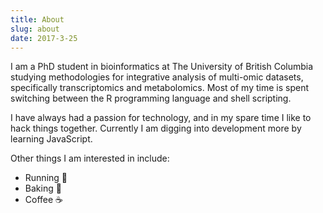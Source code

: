 ```yaml
---
title: About
slug: about
date: 2017-3-25
---
```


I am a PhD student in bioinformatics at The University of British Columbia studying methodologies for integrative analysis of multi-omic datasets, specifically transcriptomics and metabolomics. Most of my time is spent switching between the R programming language and shell scripting.

I have always had a passion for technology, and in my spare time I like to hack things together. Currently I am digging into development more by learning JavaScript.

Other things I am interested in include:
- Running 🏃
- Baking 🍰
- Coffee ☕
